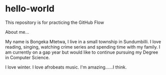 # hello-world
This repository is for practicing the GitHub Flow

About me...

My name is Bongeka Mtetwa, I live in a small township in Sundumbilli. I love reading, singing, watching crime series and spending time with my family. I am currently on a gap year but would like to continue pursuing my Degree in Computer Science.

I love winter. I love afrobeats music. I'm amazing......I think.

